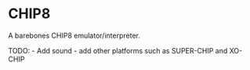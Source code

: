 # CHIP8

A barebones CHIP8 emulator/interpreter. 

TODO: 
    - Add sound
    - add other platforms such as SUPER-CHIP and XO-CHIP
